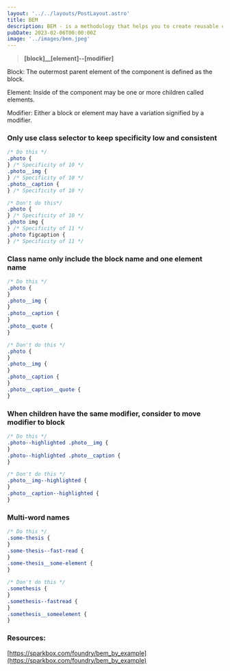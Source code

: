 ```yaml
---
layout: '../../layouts/PostLayout.astro'
title: BEM
description: BEM - is a methodology that helps you to create reusable components and code sharing in front‑end development.
pubDate: 2023-02-06T00:00:00Z
image: '../images/bem.jpeg'
---
```


> **[block]\_\_[element]--[modifier]**

Block: The outermost parent element of the component is defined as the block.

Element: Inside of the component may be one or more children called elements.

Modifier: Either a block or element may have a variation signified by a modifier.

### Only use class selector to keep specificity low and consistent

```css
/* Do this */
.photo {
} /* Specificity of 10 */
.photo__img {
} /* Specificity of 10 */
.photo__caption {
} /* Specificity of 10 */

/* Don't do this*/
.photo {
} /* Specificity of 10 */
.photo img {
} /* Specificity of 11 */
.photo figcaption {
} /* Specificity of 11 */
```

### Class name only include the block name and one element name

```css
/* Do this */
.photo {
}
.photo__img {
}
.photo__caption {
}
.photo__quote {
}

/* Don't do this */
.photo {
}
.photo__img {
}
.photo__caption {
}
.photo__caption__quote {
}
```

### When children have the same modifier, consider to move modifier to block

```css
/* Do this */
.photo--highlighted .photo__img {
}
.photo--highlighted .photo__caption {
}

/* Don't do this */
.photo__img--highlighted {
}
.photo__caption--highlighted {
}
```

### Multi-word names

```css
/* Do this */
.some-thesis {
}
.some-thesis--fast-read {
}
.some-thesis__some-element {
}

/* Don't do this */
.somethesis {
}
.somethesis--fastread {
}
.somethesis__someelement {
}
```

### Resources:

[https://sparkbox.com/foundry/bem_by_example](https://sparkbox.com/foundry/bem_by_example)

